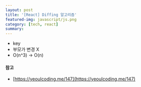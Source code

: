 ```yaml
---
layout: post
title: '[React] Diffing 알고리즘'
featured-img: javascript/js.png
category: [tech, react]
summary:
---
```


- key
- 부모가 변경 X
- O(n^3) -> O(n)

#### 참고
- [https://yeoulcoding.me/147](https://yeoulcoding.me/147)
